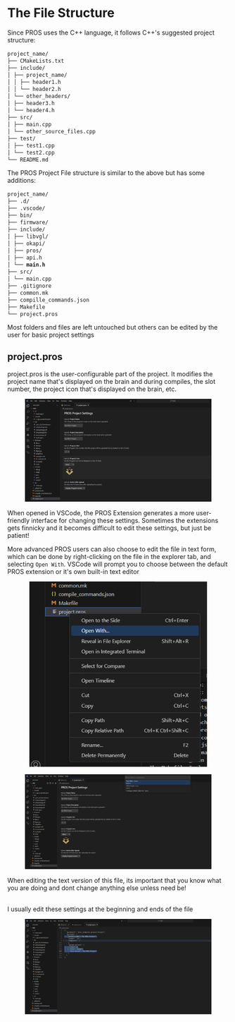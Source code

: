 # The File Structure

Since PROS uses the C++ language, it follows C++'s suggested project structure:

```
project_name/
├── CMakeLists.txt
├── include/
│ ├── project_name/ 
│ │ ├── header1.h 
│ │ └── header2.h
│ └── other_headers/
│ ├── header3.h
│ └── header4.h
├── src/
│ ├── main.cpp
│ └── other_source_files.cpp
├── test/
│ ├── test1.cpp
│ └── test2.cpp
└── README.md
```

The PROS Project File structure is similar to the above but has some additions:

<pre><code>project_name/
├── .d/
├── .vscode/
├── bin/
├── firmware/
├── include/
│ ├── libvgl/ 
│ ├── okapi/ 
│ ├── pros/ 
│ ├── api.h
<strong>│ └── main.h
</strong>├── src/
│ └── main.cpp
├── .gitignore
├── common.mk
├── compille_commands.json
├── Makefile
└── project.pros
</code></pre>

Most folders and files are left untouched but others can be edited by the user for basic project settings

## project.pros

project.pros is the user-configurable part of the project. It modifies the project name that's displayed on the brain and during compiles, the slot number, the project icon that's displayed on the brain, etc.

<figure><img src="../../.gitbook/assets/image (4).png" alt=""><figcaption></figcaption></figure>

When opened in VSCode, the PROS Extension generates a more user-friendly interface for changing these settings. Sometimes the extensions gets finnicky and it becomes difficult to edit these settings, but just be patient!

More advanced PROS users can also choose to edit the file in text form, which can be done by right-clicking on the file in the explorer tab, and selecting `Open With`. VSCode will prompt you to choose between the default PROS extension or it's own built-in text editor

<div align="center" data-full-width="true">

<figure><img src="../../.gitbook/assets/image (5).png" alt="" width="404"><figcaption></figcaption></figure>

 

<figure><img src="../../.gitbook/assets/image (6).png" alt="" width="563"><figcaption></figcaption></figure>

</div>

When editing the text version of this file, its important that you know what you are doing and dont change anything else unless need be!

\
I usually edit these settings at the beginning and ends of the file

<figure><img src="../../.gitbook/assets/image (7).png" alt=""><figcaption></figcaption></figure>
